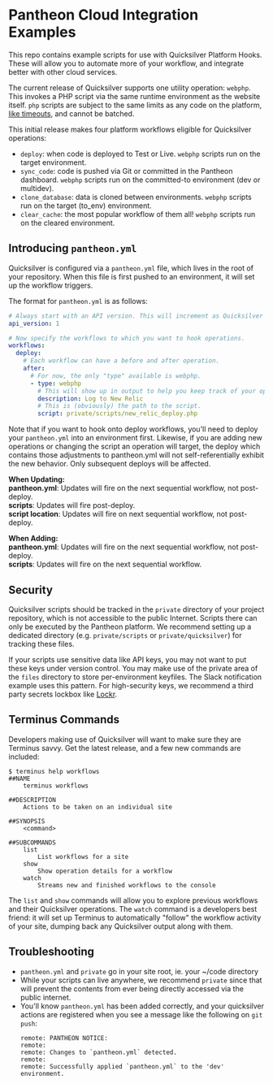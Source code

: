 # Pantheon Cloud Integration Examples
This repo contains example scripts for use with Quicksilver Platform Hooks. These will allow you to automate more of your workflow, and integrate better with other cloud services.

The current release of Quicksilver supports one utility operation: `webphp`. This invokes a PHP script via the same runtime environment as the website itself. `php` scripts are subject to the same limits as any code on the platform, [like timeouts](https://pantheon.io/docs/articles/sites/timeouts/#timeouts-that-aren't-configurable), and cannot be batched. 

This initial release makes four platform workflows eligible for Quicksilver operations:

- `deploy`: when code is deployed to Test or Live. `webphp` scripts run on the target environment.
- `sync_code`: code is pushed via Git or committed in the Pantheon dashboard. `webphp` scripts run on the committed-to environment (dev or multidev).
- `clone_database`: data is cloned between environments. `webphp` scripts run on the target (to_env) environment.
- `clear_cache`: the most popular workflow of them all! `webphp` scripts run on the cleared environment.

## Introducing `pantheon.yml` ##

Quicksilver is configured via a `pantheon.yml` file, which lives in the root of your repository. When this file is first pushed to an environment, it will set up the workflow triggers. 

The format for `pantheon.yml` is as follows:

```yaml
# Always start with an API version. This will increment as Quicksilver evolves.
api_version: 1

# Now specify the workflows to which you want to hook operations.
workflows:
  deploy:
    # Each workflow can have a before and after operation.
    after:
      # For now, the only "type" available is webphp.
      - type: webphp
        # This will show up in output to help you keep track of your operations.
        description: Log to New Relic
        # This is (obviously) the path to the script.
        script: private/scripts/new_relic_deploy.php
```

Note that if you want to hook onto deploy workflows, you'll need to deploy your `pantheon.yml` into an environment first. Likewise, if you are adding new operations or changing the script an operation will target, the deploy which contains those adjustments to pantheon.yml will not self-referentially exhibit the new behavior. Only subsequent deploys will be affected.

**When Updating:**  
**pantheon.yml**: Updates will fire on the next sequential workflow, not post-deploy.  
**scripts**:  Updates will fire post-deploy.  
**script location**: Updates will fire on next sequential workflow, not post-deploy.

**When Adding:**  
**pantheon.yml**: Updates will fire on the next sequential workflow, not post-deploy.  
**scripts**: Updates will fire on the next sequential workflow.  

## Security ##

Quicksilver scripts should be tracked in the `private` directory of your project repository, which is not accessible to the public Internet. Scripts there can only be executed by the Pantheon platform. We recommend setting up a dedicated directory (e.g. `private/scripts` or `private/quicksilver`) for tracking these files.

If your scripts use sensitive data like API keys, you may not want to put these keys under version control. You may make use of the private area of the `files` directory to store per-environment keyfiles. The Slack notification example uses this pattern. For high-security keys, we recommend a third party secrets lockbox like [Lockr](https://lockr.io).

## Terminus Commands ##

Developers making use of Quicksilver will want to make sure they are Terminus savvy. Get the latest release, and a few new commands are included:

```shell
$ terminus help workflows
##NAME
    terminus workflows

##DESCRIPTION
    Actions to be taken on an individual site

##SYNOPSIS
    <command>

##SUBCOMMANDS
    list
        List workflows for a site
    show
        Show operation details for a workflow
    watch
        Streams new and finished workflows to the console
```

The `list` and `show` commands will allow you to explore previous workflows and their Quicksilver operations. The `watch` command is a developers best friend: it will set up Terminus to automatically "follow" the workflow activity of your site, dumping back any Quicksilver output along with them.

## Troubleshooting ##

- `pantheon.yml` and `private` go in your site root, ie. your ~/code directory
- While your scripts can live anywhere, we recommend `private` since that will prevent the contents from ever being directly accessed via the public internet.
- You'll know `pantheon.yml` has been added correctly, and your quicksilver actions are registered when you see a message like the following on `git push`:
  ```
  remote: PANTHEON NOTICE:
  remote: 
  remote: Changes to `pantheon.yml` detected.
  remote: 
  remote: Successfully applied `pantheon.yml` to the 'dev' environment.
  ```
